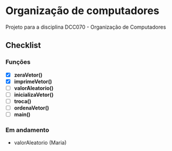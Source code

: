 # Organização de computadores
Projeto para a disciplina DCC070 - Organização de Computadores

## Checklist
### Funções
 - [x] <b>zeraVetor()</b>
 - [x] <b>imprimeVetor()</b>
 - [ ] <b>valorAleatorio()</b>
 - [ ] <b>inicializaVetor()</b>
 - [ ] <b>troca()</b>
 - [ ] <b>ordenaVetor()</b>
 - [ ] <b>main()</b>

### Em andamento
 - valorAleatorio (Maria) 
